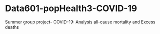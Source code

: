 # Data601-popHealth3-COVID-19
Summer group project- COVID-19: Analysis all-cause mortality and Excess deaths
